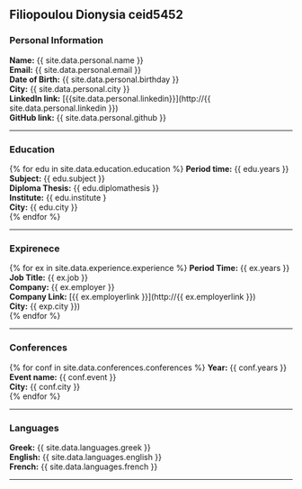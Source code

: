 ## Filiopoulou Dionysia ceid5452
### Personal Information

**Name:** {{ site.data.personal.name }}<br>
**Email:** {{ site.data.personal.email }}<br>
**Date of Birth:** {{ site.data.personal.birthday }}<br>
**City:** {{ site.data.personal.city }}<br>
**LinkedIn link:** [{{site.data.personal.linkedin}}](http://{{ site.data.personal.linkedin }})<br> 
**GitHub link:** {{ site.data.personal.github }}<br>

_______________________

### Education

{% for edu in site.data.education.education %}
    **Period time:** {{ edu.years }}<br>
    **Subject:** {{ edu.subject }}<br>
    **Diploma Thesis:** {{ edu.diplomathesis }}<br> 
    **Institute:** {{ edu.institute }<br> 
    **City:** {{ edu.city }} <br>
{% endfor %}

_______________________

### Expirenece

{% for ex in site.data.experience.experience %}
   **Period Time:** {{ ex.years }}<br> 
   **Job Title:** {{ ex.job }}<br> 
   **Company:** {{ ex.employer }}<br> 
   **Company Link:** [{{ ex.employerlink }}](http://{{ ex.employerlink }})<br> 
   **City:** {{ exp.city }})<br> 
{% endfor %}

_______________________

### Conferences

{% for conf in site.data.conferences.conferences %}
   **Year:** {{ conf.years }}<br> 
   **Event name:** {{ conf.event }}<br> 
   **City:** {{ conf.city }}<br> 
{% endfor %}

_______________________

### Languages

**Greek:** {{ site.data.languages.greek }}<br>
**English:** {{ site.data.languages.english }}<br>
**French:** {{ site.data.languages.french }}<br>


_______________________
